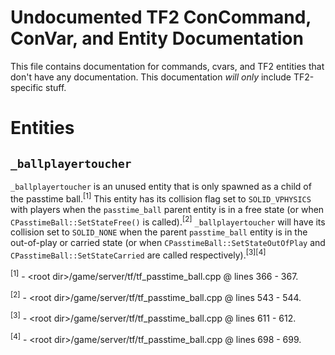 # Undocumented TF2 ConCommand, ConVar, and Entity Documentation

This file contains documentation for commands, cvars, and TF2 entities that don't have any documentation. This documentation *will only* include TF2-specific stuff.

# Entities

## `_ballplayertoucher`

`_ballplayertoucher` is an unused entity that is only spawned as a child of the passtime ball.<sup>[1]</sup> This entity has its collision flag set to `SOLID_VPHYSICS` with players when the `passtime_ball` parent entity is in a free state (or when `CPasstimeBall::SetStateFree()` is called).<sup>[2]</sup> `_ballplayertoucher` will have its collision set to `SOLID_NONE` when the parent `passtime_ball` entity is in the out-of-play or carried state (or when `CPasstimeBall::SetStateOutOfPlay` and `CPasstimeBall::SetStateCarried` are called respectively).<sup>[3][4]</sup>

<sup>[1]</sup> - \<root dir\>/game/server/tf/tf_passtime_ball.cpp @ lines 366 - 367.

<sup>[2]</sup> - \<root dir\>/game/server/tf/tf_passtime_ball.cpp @ lines 543 - 544.

<sup>[3]</sup> - \<root dir\>/game/server/tf/tf_passtime_ball.cpp @ lines 611 - 612.

<sup>[4]</sup> - \<root dir\>/game/server/tf/tf_passtime_ball.cpp @ lines 698 - 699.